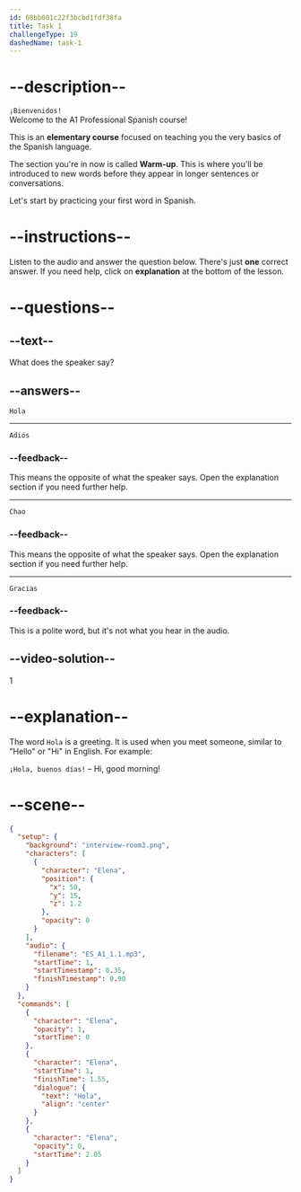 ```yaml
---
id: 68bb001c22f3bcbd1fdf38fa
title: Task 1
challengeType: 19
dashedName: task-1
---
```


<!-- (Audio) Elena: Hola -->

# --description--

`¡Bienvenidos!`  
Welcome to the A1 Professional Spanish course!

This is an **elementary course** focused on teaching you the very basics of the Spanish language. 

The section you're in now is called **Warm-up**. This is where you'll be introduced to new words before they appear in longer sentences or conversations.

Let's start by practicing your first word in Spanish.

# --instructions--

Listen to the audio and answer the question below.
There's just **one** correct answer. If you need help, click on **explanation** at the bottom of the lesson.

# --questions--

## --text--

What does the speaker say?

## --answers--

`Hola`

---

`Adiós`

### --feedback--

This means the opposite of what the speaker says. Open the explanation section if you need further help.

---

`Chao`

### --feedback--

This means the opposite of what the speaker says. Open the explanation section if you need further help.

---

`Gracias`

### --feedback--

This is a polite word, but it's not what you hear in the audio.

## --video-solution--

1

# --explanation--

The word `Hola` is a greeting. It is used when you meet someone, similar to "Hello" or "Hi" in English. For example:

`¡Hola, buenos días!` – Hi, good morning!  

# --scene--

```json
{
  "setup": {
    "background": "interview-room3.png",
    "characters": [
      {
        "character": "Elena",
        "position": {
          "x": 50,
          "y": 15,
          "z": 1.2
        },
        "opacity": 0
      }
    ],
    "audio": {
      "filename": "ES_A1_1.1.mp3",
      "startTime": 1,
      "startTimestamp": 0.35,
      "finishTimestamp": 0.90
    }
  },
  "commands": [
    {
      "character": "Elena",
      "opacity": 1,
      "startTime": 0
    },
    {
      "character": "Elena",
      "startTime": 1,
      "finishTime": 1.55,
      "dialogue": {
        "text": "Hola",
        "align": "center"
      }
    },
    {
      "character": "Elena",
      "opacity": 0,
      "startTime": 2.05
    }
  ]
}
```
